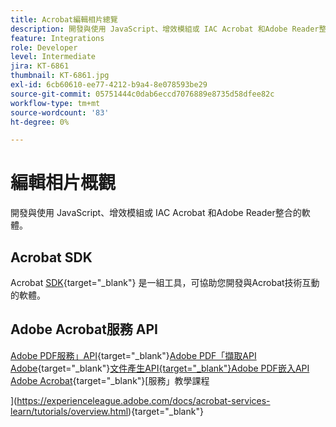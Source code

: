 ```yaml
---
title: Acrobat編輯相片總覽
description: 開發與使用 JavaScript、增效模組或 IAC Acrobat 和Adobe Reader整合的軟體
feature: Integrations
role: Developer
level: Intermediate
jira: KT-6861
thumbnail: KT-6861.jpg
exl-id: 6cb60610-ee77-4212-b9a4-8e078593be29
source-git-commit: 05751444c0dab6eccd7076889e8735d58dfee82c
workflow-type: tm+mt
source-wordcount: '83'
ht-degree: 0%

---
```


# 編輯相片概觀

開發與使用 JavaScript、增效模組或 IAC Acrobat 和Adobe Reader整合的軟體。

## Acrobat SDK

Acrobat [SDK](https://opensource.adobe.com/dc-acrobat-sdk-docs/acrobatsdk/){target="_blank"} 是一組工具，可協助您開發與Acrobat技術互動的軟體。

## Adobe Acrobat服務 API

[Adobe PDF服務」API](https://developer.adobe.com/document-services/apis/pdf-services/){target="_blank"}[Adobe PDF「擷取API Adobe](https://developer.adobe.com/document-services/apis/pdf-extract/){target="_blank"}[文件產生API](https://developer.adobe.com/document-services/apis/doc-generation/)[{target="_blank"}Adobe PDF嵌入API Adobe Acrobat](https://developer.adobe.com/document-services/apis/pdf-embed/){target="_blank"}[服務」教學課程



](https://experienceleague.adobe.com/docs/acrobat-services-learn/tutorials/overview.html){target="_blank"}
